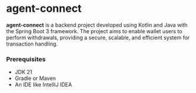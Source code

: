 # agent-connect

**agent-connect** is a backend project developed using Kotlin and Java with the Spring Boot 3 framework. The project aims to enable wallet users to perform withdrawals, providing a secure, scalable, and efficient system for transaction handling.

### Prerequisites

- JDK 21
- Gradle or Maven
- An IDE like IntelliJ IDEA


